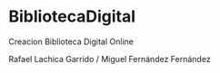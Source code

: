 # BibliotecaDigital
Creacion Biblioteca Digital Online

Rafael Lachica Garrido / Miguel Fernández Fernández
